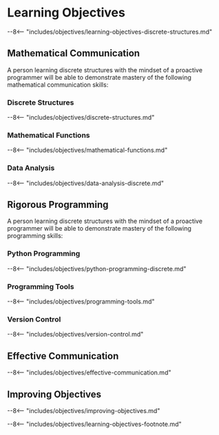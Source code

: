 # Learning Objectives

--8<-- "includes/objectives/learning-objectives-discrete-structures.md"

## Mathematical Communication

A person learning discrete structures with the mindset of a proactive programmer
will be able to demonstrate mastery of the following mathematical communication
skills:

### Discrete Structures

--8<-- "includes/objectives/discrete-structures.md"

### Mathematical Functions

--8<-- "includes/objectives/mathematical-functions.md"

### Data Analysis

--8<-- "includes/objectives/data-analysis-discrete.md"

## Rigorous Programming

A person learning discrete structures with the mindset of a proactive programmer
will be able to demonstrate mastery of the following programming skills:

### Python Programming

--8<-- "includes/objectives/python-programming-discrete.md"

### Programming Tools

--8<-- "includes/objectives/programming-tools.md"

### Version Control

--8<-- "includes/objectives/version-control.md"

## Effective Communication

--8<-- "includes/objectives/effective-communication.md"

## Improving Objectives

--8<-- "includes/objectives/improving-objectives.md"

--8<-- "includes/objectives/learning-objectives-footnote.md"
